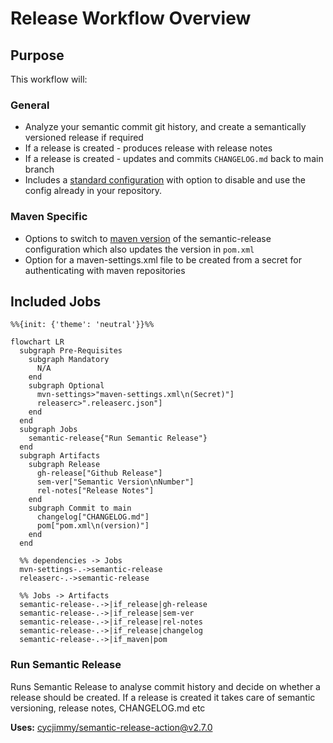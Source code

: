 # Release Workflow Overview <!-- {docsify-ignore-all} -->

## Purpose

This workflow will:

### General

- Analyze your semantic commit git history, and create a semantically versioned release if required
- If a release is created - produces release with release notes
- If a release is created - updates and commits `CHANGELOG.md` back to main branch
- Includes a [standard configuration](https://github.com/erzz/workflows/blob/main/.github/workflows/configs/semantic-release-config.json) with option to disable and use the config already in your repository.

### Maven Specific

- Options to switch to [maven version](https://github.com/erzz/workflows/blob/main/.github/workflows/configs/semantic-release-config-mvn.json) of the semantic-release configuration which also updates the version in `pom.xml`
- Option for a maven-settings.xml file to be created from a secret for authenticating with maven repositories

## Included Jobs

```mermaid
%%{init: {'theme': 'neutral'}}%%

flowchart LR
  subgraph Pre-Requisites
    subgraph Mandatory
      N/A
    end
    subgraph Optional
      mvn-settings>"maven-settings.xml\n(Secret)"]
      releaserc>".releaserc.json"]
    end
  end
  subgraph Jobs
    semantic-release{"Run Semantic Release"}
  end
  subgraph Artifacts
    subgraph Release
      gh-release["Github Release"]
      sem-ver["Semantic Version\nNumber"]
      rel-notes["Release Notes"]
    end
    subgraph Commit to main
      changelog["CHANGELOG.md"]
      pom["pom.xml\n(version)"]
    end
  end

  %% dependencies -> Jobs
  mvn-settings-.->semantic-release
  releaserc-.->semantic-release

  %% Jobs -> Artifacts
  semantic-release-.->|if_release|gh-release
  semantic-release-.->|if_release|sem-ver
  semantic-release-.->|if_release|rel-notes
  semantic-release-.->|if_release|changelog
  semantic-release-.->|if_maven|pom
```

### Run Semantic Release

Runs Semantic Release to analyse commit history and decide on whether a release should be created. If a release is created it takes care of semantic versioning, release notes, CHANGELOG.md etc

**Uses:** [cycjimmy/semantic-release-action@v2.7.0](https://github.com/cycjimmy/semantic-release-action)